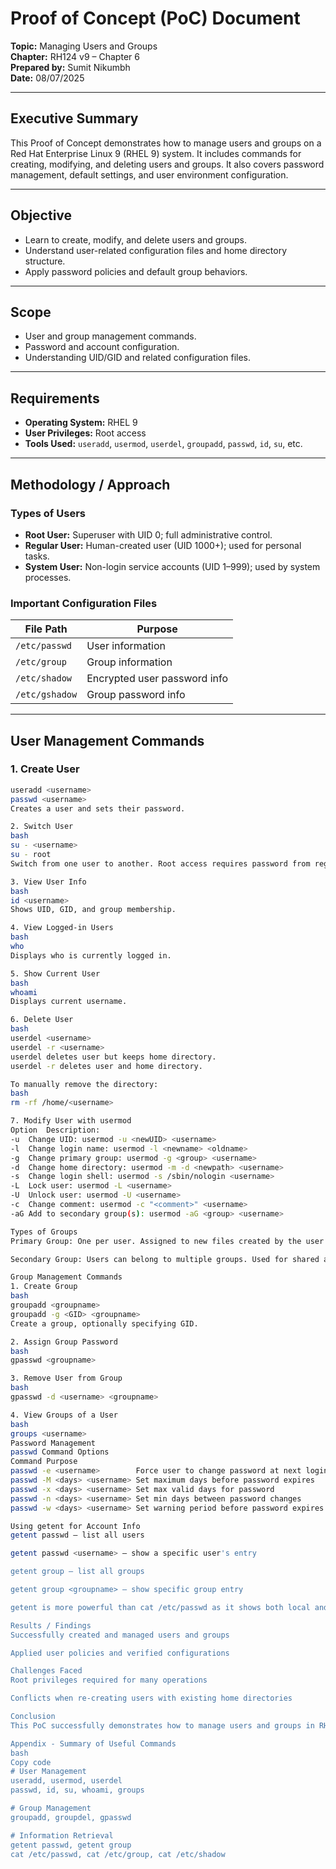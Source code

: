 # Proof of Concept (PoC) Document

**Topic:** Managing Users and Groups  
**Chapter:** RH124 v9 – Chapter 6  
**Prepared by:** Sumit Nikumbh  
**Date:** 08/07/2025  

---

## Executive Summary

This Proof of Concept demonstrates how to manage users and groups on a Red Hat Enterprise Linux 9 (RHEL 9) system. It includes commands for creating, modifying, and deleting users and groups. It also covers password management, default settings, and user environment configuration.

---

## Objective

- Learn to create, modify, and delete users and groups.  
- Understand user-related configuration files and home directory structure.  
- Apply password policies and default group behaviors.

---

## Scope

- User and group management commands.  
- Password and account configuration.  
- Understanding UID/GID and related configuration files.

---

## Requirements

- **Operating System:** RHEL 9  
- **User Privileges:** Root access  
- **Tools Used:** `useradd`, `usermod`, `userdel`, `groupadd`, `passwd`, `id`, `su`, etc.

---

## Methodology / Approach

### Types of Users

- **Root User:** Superuser with UID 0; full administrative control.  
- **Regular User:** Human-created user (UID 1000+); used for personal tasks.  
- **System User:** Non-login service accounts (UID 1–999); used by system processes.

### Important Configuration Files

| File Path          | Purpose                         |
|--------------------|----------------------------------|
| `/etc/passwd`      | User information                |
| `/etc/group`       | Group information               |
| `/etc/shadow`      | Encrypted user password info    |
| `/etc/gshadow`     | Group password info             |

---

## User Management Commands

### 1. Create User

```bash
useradd <username>
passwd <username>
Creates a user and sets their password.

2. Switch User
bash
su - <username>
su - root
Switch from one user to another. Root access requires password from regular user.

3. View User Info
bash
id <username>
Shows UID, GID, and group membership.

4. View Logged-in Users
bash
who
Displays who is currently logged in.

5. Show Current User
bash
whoami
Displays current username.

6. Delete User
bash
userdel <username>
userdel -r <username>
userdel deletes user but keeps home directory.
userdel -r deletes user and home directory.

To manually remove the directory:
bash
rm -rf /home/<username>

7. Modify User with usermod
Option	Description:
-u	Change UID: usermod -u <newUID> <username>
-l	Change login name: usermod -l <newname> <oldname>
-g	Change primary group: usermod -g <group> <username>
-d	Change home directory: usermod -m -d <newpath> <username>
-s	Change login shell: usermod -s /sbin/nologin <username>
-L	Lock user: usermod -L <username>
-U	Unlock user: usermod -U <username>
-c	Change comment: usermod -c "<comment>" <username>
-aG	Add to secondary group(s): usermod -aG <group> <username>

Types of Groups
Primary Group: One per user. Assigned to new files created by the user.

Secondary Group: Users can belong to multiple groups. Used for shared access and permissions.

Group Management Commands
1. Create Group
bash
groupadd <groupname>
groupadd -g <GID> <groupname>
Create a group, optionally specifying GID.

2. Assign Group Password
bash
gpasswd <groupname>

3. Remove User from Group
bash
gpasswd -d <username> <groupname>

4. View Groups of a User
bash
groups <username>
Password Management
passwd Command Options
Command	Purpose
passwd -e <username>	    Force user to change password at next login
passwd -M <days> <username>	Set maximum days before password expires
passwd -x <days> <username>	Set max valid days for password
passwd -n <days> <username>	Set min days between password changes
passwd -w <days> <username>	Set warning period before password expires

Using getent for Account Info
getent passwd — list all users

getent passwd <username> — show a specific user's entry

getent group — list all groups

getent group <groupname> — show specific group entry

getent is more powerful than cat /etc/passwd as it shows both local and remote users if configured.

Results / Findings
Successfully created and managed users and groups

Applied user policies and verified configurations

Challenges Faced
Root privileges required for many operations

Conflicts when re-creating users with existing home directories

Conclusion
This PoC successfully demonstrates how to manage users and groups in RHEL 9. It provides essential knowledge for Linux system administration related to access control and user environment management.

Appendix - Summary of Useful Commands
bash
Copy code
# User Management
useradd, usermod, userdel
passwd, id, su, whoami, groups

# Group Management
groupadd, groupdel, gpasswd

# Information Retrieval
getent passwd, getent group
cat /etc/passwd, cat /etc/group, cat /etc/shadow